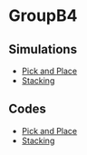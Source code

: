 # GroupB4
## Simulations
* [Pick and Place](https://youtu.be/So4BJlkIs0w)
* [Stacking](https://youtu.be/BwZfCYwtxEE)
## Codes
* [Pick and Place](https://github.com/joev27/GroupB4/blob/main/Pick%20and%20Place)
* [Stacking](https://youtu.be/BwZfCYwtxEE)
